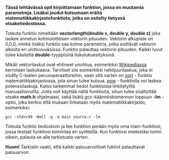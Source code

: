 **Tässä tehtävässä opit kirjoittamaan funktion, jossa on muutamia parametreja.
Lisäksi joudut kutsumaan eräitä matematiikkakirjastofunktiota, jotka on
esitelty tietyssä otsaketiedostossa.**

Toteuta funktio nimeltään **vectorlength(double x, double y, double z)** joka laskee annetun
kolmiulotteisen vektorin pituuden. Vektorin alkupiste on 0,0,0, minkä 
lisäksi funktio saa kolme parametria, jotka esittävät vektorin alkioita 
eri ulottuvuuksissa. Funktio palauttaa vektorin pituuden. 
Kaikki luvut tulee käsitellä **double**-tyyppisinä liukulukuesityksinä.

Mikäli vektorilaskut ovat ehtineet unohtua, esimerkiksi [Wikipediassa]
kerrotaan laskukaava. Tarvitset siis esimerkiksi neliöjuurilaskua,
joka ei sisälly C-kielen perusoperaattoreihin, vaan sitä varten on
[sqrt] - funktio matematiikkakirjastossa, jota sinun tulee
kutsua. [pow] - funktiolla voi laskea potenssilaskuja. Katso tarkemmat
tiedot funktioista linkitetyiltä manuaalisivuilta. Jotta voit käyttää näitä
funktioita, sinun tulee sisällyttää otsake **math.h** ohjelmaasi, sekä
lisätä gcc-käännöskomennon loppuun **-lm** - optio, joka kertoo että mukaan
linkataan myös matematiikkakirjasto, esimerkiksi:

    gcc -std=c99 -Wall -g -o main source.c -lm

Toteuta funktio tiedostoon ja tee funktion perään myös oma
main-funktiosi, jossa testaat funktiosi toimintaa eri syötteillä. 
Kun funktiosi mielestäsi toimii oikein, palauta se alle tarkistusta varten.

**Huom!** Tarkistin vaatii, että kaikki paluuarvolliset fuktiot palauttavat paluuarvon.

[Wikipediassa]: https://fi.wikipedia.org/wiki/Vektori
[sqrt]: http://linux.die.net/man/3/sqrt
[pow]: http://linux.die.net/man/3/pow
